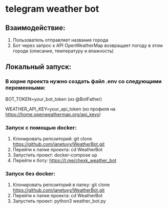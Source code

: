 # telegram weather bot

## Взаимодействие:
1. Пользователь отправляет название города
2. Бот через запрос к API OpenWeatherMap возвращает погоду в этом городе (описание, температуру и влажность)

## Локальный запуск:

### В корне проекта нужно создать файл .env со следующими переменными:
BOT_TOKEN=your_bot_token (из @BotFather)

WEATHER_API_KEY=your_api_token (из профиля на https://home.openweathermap.org/api_keys)

### Запуск с помощью docker:
1. Клонировать репозиторий: git clone https://github.com/janetuyy/WeatherBot.git
2. Перейти к папке проекта: cd WeatherBot
3. Запустить проект: docker-compose up
4. Перейти к боту: https://t.me/chexk_weather_bot

### Запуск без docker:
1. Клонировать репозиторий в папку: git clone https://github.com/janetuyy/WeatherBot.git
2. Перейти к папке проекта: cd WeatherBot
3. Запустить проект: python3 weather_bot.py